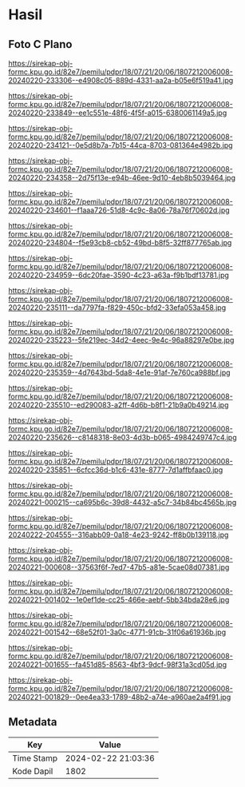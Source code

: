 # Hasil

## Foto C Plano

https://sirekap-obj-formc.kpu.go.id/82e7/pemilu/pdpr/18/07/21/20/06/1807212006008-20240220-233306--e4908c05-889d-4331-aa2a-b05e6f519a41.jpg

https://sirekap-obj-formc.kpu.go.id/82e7/pemilu/pdpr/18/07/21/20/06/1807212006008-20240220-233849--ee1c551e-48f6-4f5f-a015-6380061149a5.jpg

https://sirekap-obj-formc.kpu.go.id/82e7/pemilu/pdpr/18/07/21/20/06/1807212006008-20240220-234121--0e5d8b7a-7b15-44ca-8703-081364e4982b.jpg

https://sirekap-obj-formc.kpu.go.id/82e7/pemilu/pdpr/18/07/21/20/06/1807212006008-20240220-234358--2d75f13e-e94b-46ee-9d10-4eb8b5039464.jpg

https://sirekap-obj-formc.kpu.go.id/82e7/pemilu/pdpr/18/07/21/20/06/1807212006008-20240220-234601--f1aaa726-51d8-4c9c-8a06-78a76f70602d.jpg

https://sirekap-obj-formc.kpu.go.id/82e7/pemilu/pdpr/18/07/21/20/06/1807212006008-20240220-234804--f5e93cb8-cb52-49bd-b8f5-32ff877765ab.jpg

https://sirekap-obj-formc.kpu.go.id/82e7/pemilu/pdpr/18/07/21/20/06/1807212006008-20240220-234959--6dc20fae-3590-4c23-a63a-f9b1bdf13781.jpg

https://sirekap-obj-formc.kpu.go.id/82e7/pemilu/pdpr/18/07/21/20/06/1807212006008-20240220-235111--da7797fa-f829-450c-bfd2-33efa053a458.jpg

https://sirekap-obj-formc.kpu.go.id/82e7/pemilu/pdpr/18/07/21/20/06/1807212006008-20240220-235223--5fe219ec-34d2-4eec-9e4c-96a88297e0be.jpg

https://sirekap-obj-formc.kpu.go.id/82e7/pemilu/pdpr/18/07/21/20/06/1807212006008-20240220-235359--4d7643bd-5da8-4e1e-91af-7e760ca988bf.jpg

https://sirekap-obj-formc.kpu.go.id/82e7/pemilu/pdpr/18/07/21/20/06/1807212006008-20240220-235510--ed290083-a2ff-4d6b-b8f1-21b9a0b49214.jpg

https://sirekap-obj-formc.kpu.go.id/82e7/pemilu/pdpr/18/07/21/20/06/1807212006008-20240220-235626--c8148318-8e03-4d3b-b065-4984249747c4.jpg

https://sirekap-obj-formc.kpu.go.id/82e7/pemilu/pdpr/18/07/21/20/06/1807212006008-20240220-235851--6cfcc36d-b1c6-431e-8777-7d1affbfaac0.jpg

https://sirekap-obj-formc.kpu.go.id/82e7/pemilu/pdpr/18/07/21/20/06/1807212006008-20240221-000215--ca695b6c-39d8-4432-a5c7-34b84bc4565b.jpg

https://sirekap-obj-formc.kpu.go.id/82e7/pemilu/pdpr/18/07/21/20/06/1807212006008-20240222-204555--316abb09-0a18-4e23-9242-ff8b0b139118.jpg

https://sirekap-obj-formc.kpu.go.id/82e7/pemilu/pdpr/18/07/21/20/06/1807212006008-20240221-000608--37563f6f-7ed7-47b5-a81e-5cae08d07381.jpg

https://sirekap-obj-formc.kpu.go.id/82e7/pemilu/pdpr/18/07/21/20/06/1807212006008-20240221-001402--1e0ef1de-cc25-466e-aebf-5bb34bda28e6.jpg

https://sirekap-obj-formc.kpu.go.id/82e7/pemilu/pdpr/18/07/21/20/06/1807212006008-20240221-001542--68e52f01-3a0c-4771-91cb-31f06a61936b.jpg

https://sirekap-obj-formc.kpu.go.id/82e7/pemilu/pdpr/18/07/21/20/06/1807212006008-20240221-001655--fa451d85-8563-4bf3-9dcf-98f31a3cd05d.jpg

https://sirekap-obj-formc.kpu.go.id/82e7/pemilu/pdpr/18/07/21/20/06/1807212006008-20240221-001829--0ee4ea33-1789-48b2-a74e-a960ae2a4f91.jpg


## Metadata

| Key        | Value               |
| ---------- | ------------------- |
| Time Stamp | 2024-02-22 21:03:36 |
| Kode Dapil | 1802                |



